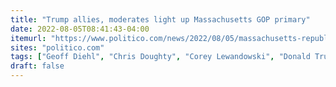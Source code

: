 ```yaml
---
title: "Trump allies, moderates light up Massachusetts GOP primary"
date: 2022-08-05T08:41:43-04:00
itemurl: "https://www.politico.com/news/2022/08/05/massachusetts-republican-party-shift-00049958"
sites: "politico.com"
tags: ["Geoff Diehl", "Chris Doughty", "Corey Lewandowski", "Donald Trump", "Chris Sununu", "Kristi Noem"]
draft: false
---
```


